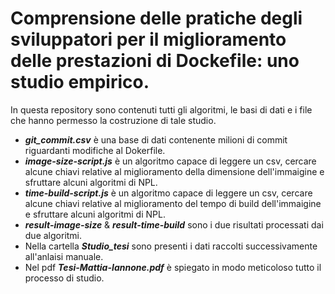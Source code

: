 # Comprensione delle pratiche degli sviluppatori per il miglioramento delle prestazioni di Dockefile: uno studio empirico. 
In questa repository sono contenuti tutti gli algoritmi, le basi di dati e i file che hanno permesso la costruzione di tale studio.
* ***git_commit.csv*** è una base di dati contenente milioni di commit riguardanti modifiche al Dokerfile.
* ***image-size-script.js*** è un algoritmo capace di leggere un csv, cercare alcune chiavi relative al miglioramento della dimensione dell'immaigine e sfruttare alcuni algoritmi di NPL.
* ***time-build-script.js*** è un algoritmo capace di leggere un csv, cercare alcune chiavi relative al miglioramento del tempo di build  dell'immaigine e sfruttare alcuni algoritmi di NPL.
* ***result-image-size*** & ***result-time-build*** sono i due risultati processati dai due algoritmi.
* Nella cartella  ***Studio_tesi*** sono presenti i dati raccolti successivamente all'anlaisi manuale.
* Nel pdf ***Tesi-Mattia-Iannone.pdf*** è spiegato in modo meticoloso tutto il processo di studio.
